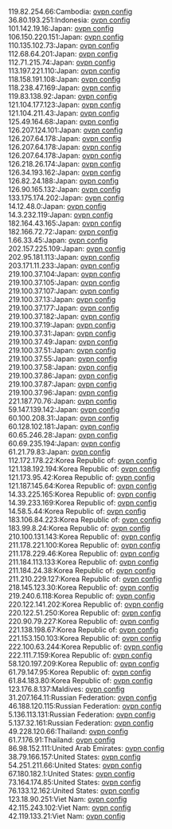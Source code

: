 119.82.254.66:Cambodia: [ovpn config](vpn/119_82_254_66.ovpn)  
36.80.193.251:Indonesia: [ovpn config](vpn/36_80_193_251.ovpn)  
101.142.19.16:Japan: [ovpn config](vpn/101_142_19_16.ovpn)  
106.150.220.151:Japan: [ovpn config](vpn/106_150_220_151.ovpn)  
110.135.102.73:Japan: [ovpn config](vpn/110_135_102_73.ovpn)  
112.68.64.201:Japan: [ovpn config](vpn/112_68_64_201.ovpn)  
112.71.215.74:Japan: [ovpn config](vpn/112_71_215_74.ovpn)  
113.197.221.110:Japan: [ovpn config](vpn/113_197_221_110.ovpn)  
118.158.191.108:Japan: [ovpn config](vpn/118_158_191_108.ovpn)  
118.238.47.169:Japan: [ovpn config](vpn/118_238_47_169.ovpn)  
119.83.138.92:Japan: [ovpn config](vpn/119_83_138_92.ovpn)  
121.104.177.123:Japan: [ovpn config](vpn/121_104_177_123.ovpn)  
121.104.211.43:Japan: [ovpn config](vpn/121_104_211_43.ovpn)  
125.49.164.68:Japan: [ovpn config](vpn/125_49_164_68.ovpn)  
126.207.124.101:Japan: [ovpn config](vpn/126_207_124_101.ovpn)  
126.207.64.178:Japan: [ovpn config](vpn/126_207_64_178.ovpn)  
126.207.64.178:Japan: [ovpn config](vpn/126_207_64_178.ovpn)  
126.207.64.178:Japan: [ovpn config](vpn/126_207_64_178.ovpn)  
126.218.26.174:Japan: [ovpn config](vpn/126_218_26_174.ovpn)  
126.34.193.162:Japan: [ovpn config](vpn/126_34_193_162.ovpn)  
126.82.24.188:Japan: [ovpn config](vpn/126_82_24_188.ovpn)  
126.90.165.132:Japan: [ovpn config](vpn/126_90_165_132.ovpn)  
133.175.174.202:Japan: [ovpn config](vpn/133_175_174_202.ovpn)  
14.12.48.0:Japan: [ovpn config](vpn/14_12_48_0.ovpn)  
14.3.232.119:Japan: [ovpn config](vpn/14_3_232_119.ovpn)  
182.164.43.165:Japan: [ovpn config](vpn/182_164_43_165.ovpn)  
182.166.72.72:Japan: [ovpn config](vpn/182_166_72_72.ovpn)  
1.66.33.45:Japan: [ovpn config](vpn/1_66_33_45.ovpn)  
202.157.225.109:Japan: [ovpn config](vpn/202_157_225_109.ovpn)  
202.95.181.113:Japan: [ovpn config](vpn/202_95_181_113.ovpn)  
203.171.11.233:Japan: [ovpn config](vpn/203_171_11_233.ovpn)  
219.100.37.104:Japan: [ovpn config](vpn/219_100_37_104.ovpn)  
219.100.37.105:Japan: [ovpn config](vpn/219_100_37_105.ovpn)  
219.100.37.107:Japan: [ovpn config](vpn/219_100_37_107.ovpn)  
219.100.37.13:Japan: [ovpn config](vpn/219_100_37_13.ovpn)  
219.100.37.177:Japan: [ovpn config](vpn/219_100_37_177.ovpn)  
219.100.37.182:Japan: [ovpn config](vpn/219_100_37_182.ovpn)  
219.100.37.19:Japan: [ovpn config](vpn/219_100_37_19.ovpn)  
219.100.37.31:Japan: [ovpn config](vpn/219_100_37_31.ovpn)  
219.100.37.49:Japan: [ovpn config](vpn/219_100_37_49.ovpn)  
219.100.37.51:Japan: [ovpn config](vpn/219_100_37_51.ovpn)  
219.100.37.55:Japan: [ovpn config](vpn/219_100_37_55.ovpn)  
219.100.37.58:Japan: [ovpn config](vpn/219_100_37_58.ovpn)  
219.100.37.86:Japan: [ovpn config](vpn/219_100_37_86.ovpn)  
219.100.37.87:Japan: [ovpn config](vpn/219_100_37_87.ovpn)  
219.100.37.96:Japan: [ovpn config](vpn/219_100_37_96.ovpn)  
221.187.70.76:Japan: [ovpn config](vpn/221_187_70_76.ovpn)  
59.147.139.142:Japan: [ovpn config](vpn/59_147_139_142.ovpn)  
60.100.208.31:Japan: [ovpn config](vpn/60_100_208_31.ovpn)  
60.128.102.181:Japan: [ovpn config](vpn/60_128_102_181.ovpn)  
60.65.246.28:Japan: [ovpn config](vpn/60_65_246_28.ovpn)  
60.69.235.194:Japan: [ovpn config](vpn/60_69_235_194.ovpn)  
61.21.79.83:Japan: [ovpn config](vpn/61_21_79_83.ovpn)  
112.172.178.22:Korea Republic of: [ovpn config](vpn/112_172_178_22.ovpn)  
121.138.192.194:Korea Republic of: [ovpn config](vpn/121_138_192_194.ovpn)  
121.173.95.42:Korea Republic of: [ovpn config](vpn/121_173_95_42.ovpn)  
121.187.145.64:Korea Republic of: [ovpn config](vpn/121_187_145_64.ovpn)  
14.33.225.165:Korea Republic of: [ovpn config](vpn/14_33_225_165.ovpn)  
14.39.233.169:Korea Republic of: [ovpn config](vpn/14_39_233_169.ovpn)  
14.58.5.44:Korea Republic of: [ovpn config](vpn/14_58_5_44.ovpn)  
183.106.84.223:Korea Republic of: [ovpn config](vpn/183_106_84_223.ovpn)  
183.99.8.24:Korea Republic of: [ovpn config](vpn/183_99_8_24.ovpn)  
210.100.131.143:Korea Republic of: [ovpn config](vpn/210_100_131_143.ovpn)  
211.178.221.100:Korea Republic of: [ovpn config](vpn/211_178_221_100.ovpn)  
211.178.229.46:Korea Republic of: [ovpn config](vpn/211_178_229_46.ovpn)  
211.184.113.133:Korea Republic of: [ovpn config](vpn/211_184_113_133.ovpn)  
211.184.24.38:Korea Republic of: [ovpn config](vpn/211_184_24_38.ovpn)  
211.210.229.127:Korea Republic of: [ovpn config](vpn/211_210_229_127.ovpn)  
218.145.123.30:Korea Republic of: [ovpn config](vpn/218_145_123_30.ovpn)  
219.240.6.118:Korea Republic of: [ovpn config](vpn/219_240_6_118.ovpn)  
220.122.141.202:Korea Republic of: [ovpn config](vpn/220_122_141_202.ovpn)  
220.122.51.250:Korea Republic of: [ovpn config](vpn/220_122_51_250.ovpn)  
220.90.79.227:Korea Republic of: [ovpn config](vpn/220_90_79_227.ovpn)  
221.138.198.67:Korea Republic of: [ovpn config](vpn/221_138_198_67.ovpn)  
221.153.150.103:Korea Republic of: [ovpn config](vpn/221_153_150_103.ovpn)  
222.100.63.244:Korea Republic of: [ovpn config](vpn/222_100_63_244.ovpn)  
222.111.7.159:Korea Republic of: [ovpn config](vpn/222_111_7_159.ovpn)  
58.120.197.209:Korea Republic of: [ovpn config](vpn/58_120_197_209.ovpn)  
61.79.147.95:Korea Republic of: [ovpn config](vpn/61_79_147_95.ovpn)  
61.84.183.80:Korea Republic of: [ovpn config](vpn/61_84_183_80.ovpn)  
123.176.8.137:Maldives: [ovpn config](vpn/123_176_8_137.ovpn)  
31.207.164.11:Russian Federation: [ovpn config](vpn/31_207_164_11.ovpn)  
46.188.120.115:Russian Federation: [ovpn config](vpn/46_188_120_115.ovpn)  
5.136.113.131:Russian Federation: [ovpn config](vpn/5_136_113_131.ovpn)  
5.137.32.161:Russian Federation: [ovpn config](vpn/5_137_32_161.ovpn)  
49.228.120.66:Thailand: [ovpn config](vpn/49_228_120_66.ovpn)  
61.7.176.91:Thailand: [ovpn config](vpn/61_7_176_91.ovpn)  
86.98.152.111:United Arab Emirates: [ovpn config](vpn/86_98_152_111.ovpn)  
38.79.166.157:United States: [ovpn config](vpn/38_79_166_157.ovpn)  
54.251.211.66:United States: [ovpn config](vpn/54_251_211_66.ovpn)  
67.180.182.1:United States: [ovpn config](vpn/67_180_182_1.ovpn)  
73.164.174.85:United States: [ovpn config](vpn/73_164_174_85.ovpn)  
76.133.12.162:United States: [ovpn config](vpn/76_133_12_162.ovpn)  
123.18.90.251:Viet Nam: [ovpn config](vpn/123_18_90_251.ovpn)  
42.115.243.102:Viet Nam: [ovpn config](vpn/42_115_243_102.ovpn)  
42.119.133.21:Viet Nam: [ovpn config](vpn/42_119_133_21.ovpn)  
